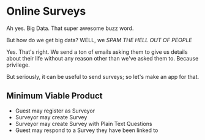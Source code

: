 # Online Surveys
Ah yes. Big Data. That super awesome buzz word.

But how do we get big data? WELL, we *SPAM THE HELL OUT OF PEOPLE*

Yes. That's right. We send a ton of emails asking them to give us details about
their life without any reason other than we've asked them to. Because privilege.

But seriously, it can be useful to send surveys; so let's make an app for that.

## Minimum Viable Product
* Guest may register as Surveyor
* Surveyor may create Survey
* Surveyor may create Survey with Plain Text Questions
* Guest may respond to a Survey they have been linked to
